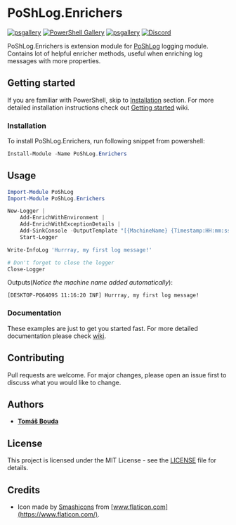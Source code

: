 # PoShLog.Enrichers

[![psgallery](https://img.shields.io/powershellgallery/v/PoShLog.Enrichers.svg)](https://www.powershellgallery.com/packages/PoShLog.Enrichers) [![PowerShell Gallery](https://img.shields.io/powershellgallery/p/PoShLog.Enrichers?color=blue)](https://www.powershellgallery.com/packages/PoShLog.Enrichers) [![psgallery](https://img.shields.io/powershellgallery/dt/PoShLog.Enrichers.svg)](https://www.powershellgallery.com/packages/PoShLog.Enrichers) [![Discord](https://img.shields.io/discord/693754316305072199?color=orange&label=discord)](https://discord.gg/6USF98)

PoShLog.Enrichers is extension module for [PoShLog](https://github.com/PoShLog/PoShLog) logging module. Contains lot of helpful enricher methods, useful when enriching log messages with more properties.

## Getting started

If you are familiar with PowerShell, skip to [Installation](#installation) section. For more detailed installation instructions check out [Getting started](https://github.com/PoShLog/PoShLog/wiki/Getting-started) wiki.

### Installation

To install PoShLog.Enrichers, run following snippet from powershell:

```ps1
Install-Module -Name PoShLog.Enrichers
```

## Usage

```ps1
Import-Module PoShLog
Import-Module PoShLog.Enrichers

New-Logger |
    Add-EnrichWithEnvironment |
    Add-EnrichWithExceptionDetails |
    Add-SinkConsole -OutputTemplate "[{MachineName} {Timestamp:HH:mm:ss} {Level:u3}] {Message:lj}{NewLine}{Exception}" |
    Start-Logger

Write-InfoLog 'Hurrray, my first log message!'

# Don't forget to close the logger
Close-Logger
```

Outputs(*Notice the machine name added automatically*):

```
[DESKTOP-PQ6409S 11:16:20 INF] Hurrray, my first log message!
```

### Documentation

These examples are just to get you started fast. For more detailed documentation please check [wiki](https://github.com/PoShLog/PoShLog/wiki).

## Contributing

Pull requests are welcome. For major changes, please open an issue first to discuss what you would like to change.

## Authors

* [**Tomáš Bouda**](http://tomasbouda.cz/)

## License

This project is licensed under the MIT License - see the [LICENSE](LICENSE) file for details.

## Credits

* Icon made by [Smashicons](https://smashicons.com/) from [www.flaticon.com](https://www.flaticon.com/).
